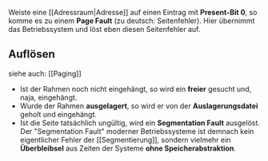 
Weiste eine [[Adressraum|Adresse]] auf einen Eintrag mit **Present-Bit 0**, so komme es zu einem **Page Fault** (zu deutsch: Seitenfehler).
Hier übernimmt das Betriebssystem und löst eben diesen Seitenfehler auf.

## Auflösen

siehe auch: [[Paging]]
- Ist der Rahmen noch nicht eingehängt, so wird ein **freier** gesucht und, naja, eingehängt. 
- Wurde der Rahmen **ausgelagert**, so wird er von der **Auslagerungsdatei** geholt und eingehängt.
- Ist die Seite tatsächlich ungültig, wird ein **Segmentation Fault** ausgelöst.
  Der "Segmentation Fault" moderner Betriebssysteme ist demnach kein eigentlicher Fehler der [[Segmentierung]], sondern vielmehr ein **Überbleibsel** aus Zeiten der Systeme **ohne Speicherabstraktion**.
